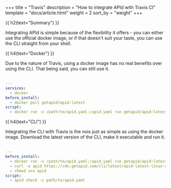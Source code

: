 +++
title = "Travis"
description = "How to integrate APId with Travis CI"
template = "docs/article.html"
weight = 2
sort_by = "weight"
+++

{{ h2(text="Summary") }}

Integrating APId is simple because of the flexibility it offers - you can either use the official docker image, or if that doesn't suit your taste, 
you can use the CLI straight from your shell.

{{ h4(text="Docker") }}

Due to the nature of Travis, using a docker image has no real benefits over using the CLI. That being said, you can still use it.
<br><br>

```yaml
---
services:
  - docker
before_install:
  - docker pull getapid/apid:latest
script:
  - docker run -v /path/to/apid.yaml:/apid.yaml run getapid/apid:latest check -c /apid.yaml
```

{{ h4(text="CLI") }}

Integrating the CLI with Travis is the nois just as simple as using the docker image. Download the latest version of the CLI, make it executable and run it.
<br><br>

```yaml
---
before_install:
  - docker run -v /path/to/apid.yaml:/apid.yaml run getapid/apid:latest check -c /apid.yaml
  - curl -o apid https://cdn.getapid.com/cli/latest/apid-latest-linux-amd64
  - chmod u+x apid
script:
  - apid check -c path/to/apid.yaml
```